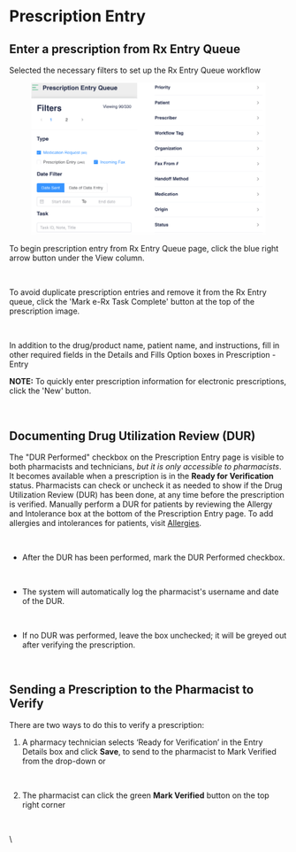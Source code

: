 # Prescription Entry

## Enter a prescription from Rx Entry Queue

Selected the necessary filters to set up the Rx Entry Queue workflow

<figure><img src="../../../.gitbook/assets/image (261).png" alt=""><figcaption></figcaption></figure>

To begin prescription entry from Rx Entry Queue page, click the blue right arrow button under the View column.

<figure><img src="https://lh7-rt.googleusercontent.com/docsz/AD_4nXf09rytZmscFPfDPaoJhMn3xLE0fVVgSALMFrCVTcjGoTkJSlD2ST1foABlTsRXMFFSbdcuy8Zt5LtlSj3qVyg5vmFRat2Q-JIW0ylws98lAYRAUNEyGxSeSZzgyzCZWQY6s8Inz6sIsrixE8WZDxvyni66?key=BKZ1nez9YfGUdnVEHAXMvg" alt=""><figcaption></figcaption></figure>

To avoid duplicate prescription entries and remove it from the Rx Entry queue, click the 'Mark e-Rx Task Complete' button at the top of the prescription image.

<figure><img src="https://lh7-rt.googleusercontent.com/docsz/AD_4nXch08dlKfpY91EaaY3HaEFWXAHkPwbIUOe4NzcujE5BXNXjIKCPu1qb5UAC6iFs0x75SIYM31BeIfdwvFQsJaBhG96BgKsR24krv11AEF-IQuKmfsD5uj2dh7wdyMfxkq4EUt3FiaeoKU3QdEj0YL7uK0UV?key=BKZ1nez9YfGUdnVEHAXMvg" alt="" width="563"><figcaption></figcaption></figure>

In addition to the drug/product name, patient name, and instructions, fill in other required fields in the Details and Fills Option boxes in Prescription - Entry

**NOTE:** To quickly enter prescription information for electronic prescriptions, click the 'New' button.

<figure><img src="https://lh7-rt.googleusercontent.com/docsz/AD_4nXeHWehz8Xq1w2WHheO8zzOdJ6PrchcC1P5tC-i0jf9Gv4P1UQuZnDdBvsLJkrQjd273rWDLd0eaChc1C6CB9vBGuX1D7besX5qhZ-QEsK-Lh54tNiXvKUVdyQbFewDegrlMKJ9Cw3dG_E040_JXIvNwqEu5?key=BKZ1nez9YfGUdnVEHAXMvg" alt=""><figcaption></figcaption></figure>

## Documenting Drug Utilization Review (DUR)

The "DUR Performed" checkbox on the Prescription Entry page is visible to both pharmacists and technicians, _but it is only accessible to pharmacists_. It becomes available when a prescription is in the **Ready for Verification** status. Pharmacists can check or uncheck it as needed to show if the Drug Utilization Review (DUR) has been done, at any time before the prescription is verified. Manually perform a DUR for patients by reviewing the Allergy and Intolerance box at the bottom of the Prescription Entry page. To add allergies and intolerances for patients, visit [Allergies](../../../patient/profile/allergies.md).

<figure><img src="https://lh7-rt.googleusercontent.com/docsz/AD_4nXdT0MsYbZYzkZi9oPQnIBJMgZKYK-k4a7GB3vhNr82wuL_4quW8pmvwkXSNUgaFjVWbTS-7tsbifkbGk3SaO1BlMjyRsuhiOohvrVCb9erjWhXEleaXNiGdg3g8CbpQsQ?key=B7SPq71ZAfZ9fNSxLWqaQw" alt=""><figcaption></figcaption></figure>

* After the DUR has been performed, mark the DUR Performed checkbox.

<figure><img src="../../../.gitbook/assets/Screenshot 2024-08-12 at 11.18.31 AM.png" alt=""><figcaption></figcaption></figure>

* The system will automatically log the pharmacist's username and date of the DUR.

<figure><img src="../../../.gitbook/assets/Screenshot 2024-08-12 at 11.23.11 AM.png" alt=""><figcaption></figcaption></figure>

* If no DUR was performed, leave the box unchecked; it will be greyed out after verifying the prescription.

<figure><img src="../../../.gitbook/assets/Screenshot 2024-08-12 at 11.32.06 AM.png" alt=""><figcaption></figcaption></figure>

## Sending a Prescription to the Pharmacist to Verify

There are two ways to do this to verify a prescription:

1. A pharmacy technician selects ‘Ready for Verification’ in the Entry Details box and click **Save**, to send to the pharmacist to Mark Verified from the drop-down or

<figure><img src="https://lh7-rt.googleusercontent.com/docsz/AD_4nXdylFLPO4i4VovJ4TccMyVqijhxalwyfQ9euvHoHBLuGhTeXeGxbt6XhTLVVgD-UUclQNeP6XbI6mcGXP7T196wql1cdfGaVfIHT3ubN9n_TsfFRVDlvH7ERDhPRaDiZD_nyKqli-yzdpDjr-s-m_N2kf-S?key=BKZ1nez9YfGUdnVEHAXMvg" alt="" width="563"><figcaption></figcaption></figure>

2. The pharmacist can click the green **Mark Verified** button on the top right corner

<figure><img src="https://lh7-rt.googleusercontent.com/docsz/AD_4nXfxlvSsdHwszF9OsParTfgi1LWrCxnVWNWqKTQCfaao537lUjJnYl6c4lGbFdnl-XdpDEg0i01GVoSAUtTphbF7_hnmMPFsBL9GTpNiRV0-pFXQt2-uL_oeZ3JQOMnir8ZsWkANMAcTWTaLzGyUGi21VLFL?key=BKZ1nez9YfGUdnVEHAXMvg" alt="" width="375"><figcaption></figcaption></figure>

\\
